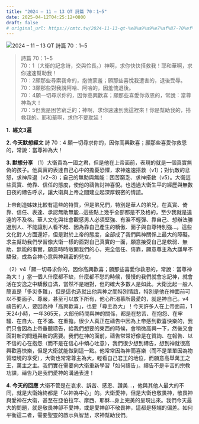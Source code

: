 ```yaml
---
title: "2024 – 11 – 13 QT 詩篇 70：1~5"
date: 2025-04-12T04:25:12+0800
draft: false
# original_url: https://cmtc.tw/2024-11-13-qt-%e8%a9%a9%e7%af%87-70%ef%bc%9a15
---
```


![2024 – 11 – 13 QT 詩篇 70：1\~5](/images/qt.jpg  "2024 – 11 – 13 QT 詩篇 70：1\~5")

> 詩篇 70：1\~5  
> 70：1（大衛的記念詩，交與伶長。）神啊，求你快快搭救我！耶和華啊，求你速速幫助我！  
> 70：2願那些尋索我命的，抱愧蒙羞；願那些喜悅我遭害的，退後受辱。  
> 70：3願那些對我說阿哈、阿哈的，因羞愧退後。  
> 70：4願一切尋求你的，因你高興歡喜；願那些喜愛你救恩的，常說：當尊神為大！  
> 70：5但我是困苦窮乏的；神啊，求你速速到我這裡來！你是幫助我的，搭救我的。耶和華啊，求你不要耽延！

**1.  經文3遍**

**2. 今天默想經文**
詩 70：4 願一切尋求你的，因你高興歡喜；願那些喜愛你救恩的，常說：當尊神為大！

**3. 默想分享**
（1）大衛貴為一國之君，但是他在上帝面前，表現的就是一個真實無偽的孩子。他真實的表達自己心中的擔憂恐懼，求神速速搭救（v1）；對仇敵的忿怒，求神斥退（v2\~3）；自己的無助與無能：困苦窮乏、求神搭救（v5）。大衛這些真實、倚靠、信任的態度，使他的禱告討神喜悅。也透過大衛生平的經歷與無數日夜的禱告呼求，讓大衛與上帝之間建立起深厚親密的情誼。

上帝創造姊妹比較有這些的特質，但是弟兄們，特別是華人的弟兄，在真實、倚靠、信任、表達、承認無助無能…這些點上幾乎全部都是不及格的，至少我就是遠遠的不及格。華人文化與社會觀感男人必須堅強、有淚不輕彈、靠自己、想辦法勝過別人、不能讓別人看不起、因為靠自己產生的驕傲、面子與自尊特別強…。這些文化對人方面還好，但是對於上帝的態度，全部成了我們與神關係上最大的障礙。求主幫助我們學習像大衛一樣的面對自己真實的一面，願意接受自己是軟弱、無助、無能的事實，願意時時敞開我們的心，完全信任、倚靠，願意尊主為大謙卑不驕傲，成為合神心意與神親密的兒女。

（2）v4「願一切尋求你的，因你高興歡喜；願那些喜愛你救恩的，常說：當尊神為大！」當一個人什麼都不缺，什麼都不愁的時候，慢慢的我們就會忘記神，就會活在安逸之中驕傲自滿，當然不是絕對，但的確大多數人是如此。大衛比起一般人簡直是「多災多難」，但是這也造就出他與神之間特別情誼，特別是他在神面前可以不要面子、尊嚴，甚至可以放下所有，他心所渴慕所最愛的，就是神自己。v4禱告的人，要因為神「高興歡喜」，也要「尊主為大」！今天許多人在上帝面前，1天24小時，一年365天，大部份時間與神的關係，都是在愁苦、在抱怨、在牢騷、在自大、在不滿、在重擔。很少人真正在禱告中因為上帝感到歡喜快樂的，我們只會因為上帝垂聽禱告，給我們想要的東西的時候，會稍微高興一下，然後又會面對新的問題與新的需要。我們在神的面前，禱告常常好像是在質詢、在報告、以不信的心在抱怨（而不是在信心中傾心吐意），我們很少想到禱告，想到神就很高興歡喜快樂，但是大衛就能做到這一點。他常常因為神而喜樂（而不是單單因為物質環境的享受），大衛也常常尊主為大，輕看自己君王的地位，而願意高舉萬王之王，萬主之主。我們實在需要向大衛重新學習「如何禱告」。禱告不是辛苦的宗教功課，禱告乃是我們愛神的溝通表達！

**4. 今天的回應**
大衛不管是在哀求、訴苦、感恩、讚美…，他與其他人最大的不同，就是大衛始終都是「以神為中心」的。大衛愛神，但是大衛也敬畏神，敬畏神與愛神在大衛，甚至在亞伯拉罕、摩西、耶穌…身上完美的呈現出來。我們今天最大的問題，就是敬畏神卻不愛神，或是愛神卻不敬畏神，這都是極端的偏差。如何平衡這二者，需要聖靈的啟示與智慧，求神幫助我們。
